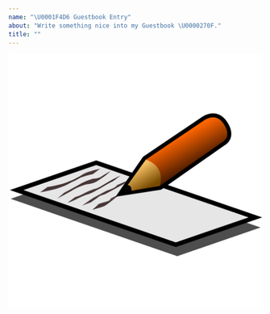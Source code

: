 ```yaml
---
name: "\U0001F4D6 Guestbook Entry"
about: "Write something nice into my Guestbook \U0000270F."
title: ""
---
```


<div align="center">
  <img src="media/images/guestBook.png" alt="Guestbook" />
  <br />
</div>

<!--
Write your message here
-->
